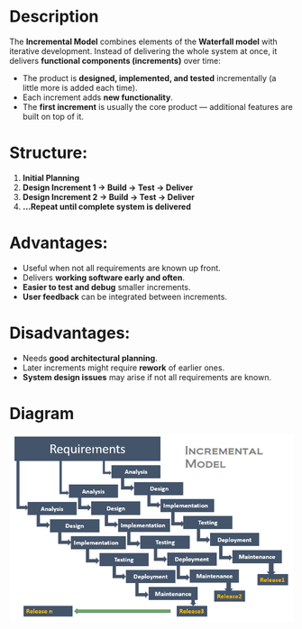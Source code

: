# Description
The **Incremental Model** combines elements of the **Waterfall model** with iterative development. Instead of delivering the whole system at once, it delivers **functional components (increments)** over time:

- The product is **designed, implemented, and tested** incrementally (a little more is added each time).
- Each increment adds **new functionality**.
- The **first increment** is usually the core product — additional features are built on top of it.
    

# Structure:
1. **Initial Planning**
2. **Design Increment 1 → Build → Test → Deliver**
3. **Design Increment 2 → Build → Test → Deliver**
4. **...Repeat until complete system is delivered**
    

# Advantages:
- Useful when not all requirements are known up front.
- Delivers **working software early and often**.
- **Easier to test and debug** smaller increments.
- **User feedback** can be integrated between increments.

# Disadvantages:
- Needs **good architectural planning**.
- Later increments might require **rework** of earlier ones.
- **System design issues** may arise if not all requirements are known.

# Diagram

![incremental model](https://github.com/maniebra/software-engineering-docs/blob/main/Process%20Models/images/Pasted%20image%2020250413231002.png?raw=true)